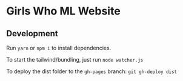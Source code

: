# Girls Who ML Website

## Development

Run `yarn` or `npm i` to install dependencies.

To start the tailwind/bundling, just run `node watcher.js`

To deploy the dist folder to the `gh-pages` branch:
`git gh-deploy dist`
